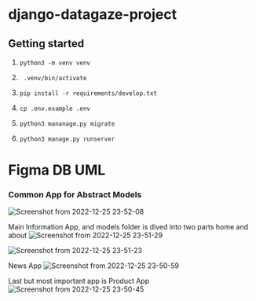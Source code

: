 # django-datagaze-project



## Getting started

1. ```python3 -m venv venv```

2. ``` .venv/bin/activate```

3. ```pip install -r requirements/develop.txt```

4. ```cp .env.example .env```

5. ```python3 mananage.py migrate```

6. ```python3 manage.py runserver```

# Figma DB UML

### Common App for Abstract Models
![Screenshot from 2022-12-25 23-52-08](https://user-images.githubusercontent.com/86469941/209479170-f2de9a1d-d304-4626-b5da-f6fd161b5f75.png)

Main Information App, and models folder is dived into two parts home and about 
![Screenshot from 2022-12-25 23-51-29](https://user-images.githubusercontent.com/86469941/209479176-a6918851-9960-4ce5-9d51-8bb96bb54ce5.png)


![Screenshot from 2022-12-25 23-51-23](https://user-images.githubusercontent.com/86469941/209479178-79ff7cc1-392a-448c-b815-46bd024a1599.png)

News App
![Screenshot from 2022-12-25 23-50-59](https://user-images.githubusercontent.com/86469941/209479181-3e03bca1-2fa2-4481-b9a2-6c258320ee8a.png)

Last but most important app is Product App
![Screenshot from 2022-12-25 23-50-45](https://user-images.githubusercontent.com/86469941/209479196-e90c6bf2-7f25-49a3-a493-34b31fec43d7.png)


